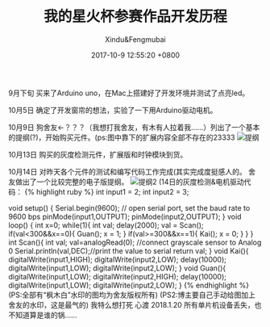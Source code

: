 ﻿---
layout: post
title: 我的星火杯参赛作品开发历程
date: 2017-10-9 12:55:20 +0800
description: 我的星火杯参赛作品开发历程 # Add post description (optional)
img: post-2.jpg # Add image post (optional)
tags: [Blog, Projects]
author: Xindu&Fengmubai # Add name author (optional)
---
9月下旬 买来了Arduino uno，在Mac上搭建好了开发环境并测试了点亮led。

10月5日 确定了开发窗帘的想法，实验了一下用Arduino驱动电机。

10月9日 狗舍友←？？？（我想打我舍友，有木有人拉着我……）列出了一个基本的提纲(?)，开始购买元件。(ps:图中靠下的扩展内容全部不存在的23333
![提纲]({{site.baseurl}}/assets/img/post-2-tigang.jpg)

10月13日 购买的灰度检测元件，扩展版和时钟模块到货。

10月14日 对昨天各个元件的测试和编写代码工作完成(其实完成度挺感人的。
        舍友做出了一个比较完整的电子版提纲。
![提纲2]({{site.baseurl}}/assets/img/post-2-tigang2.jpg)
 (14日的灰度检测&电机驱动代码：
{% highlight ruby %}
int input1 = 2;
int input2 = 3;

void setup()
{
    Serial.begin(9600); // open serial port, set the baud rate to 9600 bps
    pinMode(input1,OUTPUT);
    pinMode(input2,OUTPUT);
}
void loop()
{
    int x=0;
    while(1){
        int val;
        delay(2000);
        val = Scan();
        if(val<300&&x==0){
            Guan();
            x = 1;
        }
        if(val>=300&&x==1){
            Kai();
            x = 0; 
        }
    }
}
int Scan(){
    int val;
    val=analogRead(0);   //connect grayscale sensor to Analog 0
    Serial.println(val,DEC);//print the value to serial
    return val;
}
void Kai(){
    digitalWrite(input1,HIGH);
    digitalWrite(input2,LOW); 
    delay(10000);
    digitalWrite(input1,LOW);
    digitalWrite(input2,LOW);
}
void Guan(){
    digitalWrite(input1,LOW);
    digitalWrite(input2,HIGH); 
    delay(10000);
    digitalWrite(input1,LOW); 
    digitalWrite(input2,LOW); 
}
{% endhighlight %}
(PS:全部有“枫木白”水印的图均为舍友版权所有)
(PS2:博主要自己手动给图加上舍友的水印，这是最气的)
我特么想打死 心渡 
2018.1.20 所有单片机设备丢失，也不知道算是谁的锅……
